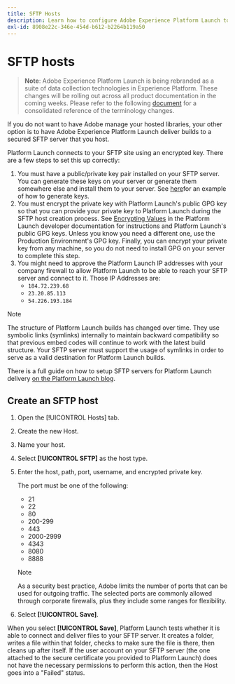 ```yaml
---
title: SFTP Hosts
description: Learn how to configure Adobe Experience Platform Launch to deliver library builds to a secured, self-hosted SFTP server.
exl-id: 8908e22c-346e-454d-b612-b2264b119a50
---
```

# SFTP hosts

>**Note**: Adobe Experience Platform Launch is being rebranded as a suite of data collection technologies in Experience Platform. These changes will be rolling out across all product documentation in the coming weeks. Please refer to the following [document](/help/launch-name-updates.md) for a consolidated reference of the terminology changes.

If you do not want to have Adobe manage your hosted libraries, your other option is to have Adobe Experience Platform Launch deliver builds to a secured SFTP server that you host.

Platform Launch connects to your SFTP site using an encrypted key. There are a few steps to set this up correctly:

1. You must have a public/private key pair installed on your SFTP server.  You can generate these keys on your server or generate them somewhere else and install them to your server.  See [here](https://help.github.com/articles/generating-a-new-ssh-key-and-adding-it-to-the-ssh-agent/#generating-a-new-ssh-key)for an example of how to generate keys.
1. You must encrypt the private key with Platform Launch's public GPG key so that you can provide your private key to Platform Launch during the SFTP host creation process.  See [Encrypting Values](https://developer.adobelaunch.com/api/guides/encrypting_values/) in the Platform Launch developer documentation for instructions and Platform Launch's public GPG keys.  Unless you know you need a different one, use the Production Environment's GPG key.  Finally, you can encrypt your private key from any  machine, so you do not need to install GPG on your server to complete this step.
1. You might need to approve the Platform Launch IP addresses with your company firewall to allow Platform Launch to be able to reach your SFTP server and connect to it.  Those IP Addresses are:
   * `184.72.239.68`
   * `23.20.85.113`
   * `54.226.193.184`

>[!NOTE]
>
>The structure of Platform Launch builds has changed over time.  They use symbolic links (symlinks) internally to maintain backward compatibility so that previous embed codes will continue to work with the latest build structure.  Your SFTP server must support the usage of symlinks in order to serve as a valid destination for Platform Launch builds.

There is a full guide on how to setup SFTP servers for Platform Launch delivery [on the Platform Launch blog](https://medium.com/launch-by-adobe/configuring-an-sftp-server-for-use-with-adobe-launch-bc626027e5a6).

## Create an SFTP host

1. Open the [!UICONTROL Hosts] tab.
1. Create the new Host.
1. Name your host.
1. Select **[!UICONTROL SFTP]** as the host type.
1. Enter the host, path, port, username, and encrypted private key.

   The port must be one of the following:

   * 21
   * 22
   * 80
   * 200-299
   * 443
   * 2000-2999
   * 4343
   * 8080
   * 8888
   
   >[!NOTE]
   >
   >As a security best practice, Adobe limits the number of ports that can be used for outgoing traffic. The selected ports are commonly allowed through corporate firewalls, plus they include some ranges for flexibility.

1. Select **[!UICONTROL Save]**.

When you select **[!UICONTROL Save]**, Platform Launch tests whether it is able to connect and deliver files to your SFTP server. It creates a folder, writes a file within that folder, checks to make sure the file is there, then cleans up after itself. If the user account on your SFTP server (the one attached to the secure certificate you provided to Platform Launch) does not have the necessary permissions to perform this action, then the Host goes into a "Failed" status.
